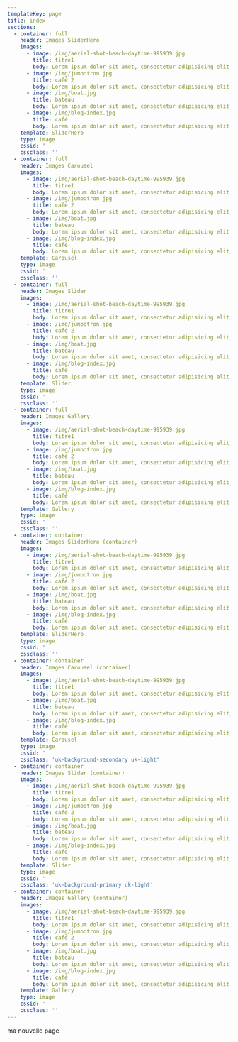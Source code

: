 ```yaml
---
templateKey: page
title: index
sections:
  - container: full
    header: Images SliderHero
    images:
      - image: /img/aerial-shot-beach-daytime-995939.jpg
        title: titre1
        body: Lorem ipsum dolor sit amet, consectetur adipisicing elit, sed do eiusmod tempor incididunt ut labore et dolore magna aliqua.
      - image: /img/jumbotron.jpg
        title: café 2
        body: Lorem ipsum dolor sit amet, consectetur adipisicing elit, sed do eiusmod tempor incididunt ut labore et dolore magna aliqua.
      - image: /img/boat.jpg
        title: bateau
        body: Lorem ipsum dolor sit amet, consectetur adipisicing elit, sed do eiusmod tempor incididunt ut labore et dolore magna aliqua.
      - image: /img/blog-index.jpg
        title: café
        body: Lorem ipsum dolor sit amet, consectetur adipisicing elit, sed do eiusmod tempor incididunt ut labore et dolore magna aliqua.
    template: SliderHero
    type: image
    cssid: ''
    cssclass: ''
  - container: full
    header: Images Carousel
    images:
      - image: /img/aerial-shot-beach-daytime-995939.jpg
        title: titre1
        body: Lorem ipsum dolor sit amet, consectetur adipisicing elit, sed do eiusmod tempor incididunt ut labore et dolore magna aliqua.
      - image: /img/jumbotron.jpg
        title: café 2
        body: Lorem ipsum dolor sit amet, consectetur adipisicing elit, sed do eiusmod tempor incididunt ut labore et dolore magna aliqua.
      - image: /img/boat.jpg
        title: bateau
        body: Lorem ipsum dolor sit amet, consectetur adipisicing elit, sed do eiusmod tempor incididunt ut labore et dolore magna aliqua.
      - image: /img/blog-index.jpg
        title: café
        body: Lorem ipsum dolor sit amet, consectetur adipisicing elit, sed do eiusmod tempor incididunt ut labore et dolore magna aliqua.
    template: Carousel
    type: image
    cssid: ''
    cssclass: ''
  - container: full
    header: Images Slider
    images:
      - image: /img/aerial-shot-beach-daytime-995939.jpg
        title: titre1
        body: Lorem ipsum dolor sit amet, consectetur adipisicing elit, sed do eiusmod tempor incididunt ut labore et dolore magna aliqua.
      - image: /img/jumbotron.jpg
        title: café 2
        body: Lorem ipsum dolor sit amet, consectetur adipisicing elit, sed do eiusmod tempor incididunt ut labore et dolore magna aliqua.
      - image: /img/boat.jpg
        title: bateau
        body: Lorem ipsum dolor sit amet, consectetur adipisicing elit, sed do eiusmod tempor incididunt ut labore et dolore magna aliqua.
      - image: /img/blog-index.jpg
        title: café
        body: Lorem ipsum dolor sit amet, consectetur adipisicing elit, sed do eiusmod tempor incididunt ut labore et dolore magna aliqua.
    template: Slider
    type: image
    cssid: ''
    cssclass: ''
  - container: full
    header: Images Gallery
    images:
      - image: /img/aerial-shot-beach-daytime-995939.jpg
        title: titre1
        body: Lorem ipsum dolor sit amet, consectetur adipisicing elit, sed do eiusmod tempor incididunt ut labore et dolore magna aliqua.
      - image: /img/jumbotron.jpg
        title: café 2
        body: Lorem ipsum dolor sit amet, consectetur adipisicing elit, sed do eiusmod tempor incididunt ut labore et dolore magna aliqua.
      - image: /img/boat.jpg
        title: bateau
        body: Lorem ipsum dolor sit amet, consectetur adipisicing elit, sed do eiusmod tempor incididunt ut labore et dolore magna aliqua.
      - image: /img/blog-index.jpg
        title: café
        body: Lorem ipsum dolor sit amet, consectetur adipisicing elit, sed do eiusmod tempor incididunt ut labore et dolore magna aliqua.
    template: Gallery
    type: image
    cssid: ''
    cssclass: ''
  - container: container
    header: Images SliderHero (container)
    images:
      - image: /img/aerial-shot-beach-daytime-995939.jpg
        title: titre1
        body: Lorem ipsum dolor sit amet, consectetur adipisicing elit, sed do eiusmod tempor incididunt ut labore et dolore magna aliqua.
      - image: /img/jumbotron.jpg
        title: café 2
        body: Lorem ipsum dolor sit amet, consectetur adipisicing elit, sed do eiusmod tempor incididunt ut labore et dolore magna aliqua.
      - image: /img/boat.jpg
        title: bateau
        body: Lorem ipsum dolor sit amet, consectetur adipisicing elit, sed do eiusmod tempor incididunt ut labore et dolore magna aliqua.
      - image: /img/blog-index.jpg
        title: café
        body: Lorem ipsum dolor sit amet, consectetur adipisicing elit, sed do eiusmod tempor incididunt ut labore et dolore magna aliqua.
    template: SliderHero
    type: image
    cssid: ''
    cssclass: ''
  - container: container
    header: Images Carousel (container)
    images:
      - image: /img/aerial-shot-beach-daytime-995939.jpg
        title: titre1
        body: Lorem ipsum dolor sit amet, consectetur adipisicing elit, sed do eiusmod tempor incididunt ut labore et dolore magna aliqua.
      - image: /img/boat.jpg
        title: bateau
        body: Lorem ipsum dolor sit amet, consectetur adipisicing elit, sed do eiusmod tempor incididunt ut labore et dolore magna aliqua.
      - image: /img/blog-index.jpg
        title: café
        body: Lorem ipsum dolor sit amet, consectetur adipisicing elit, sed do eiusmod tempor incididunt ut labore et dolore magna aliqua.
    template: Carousel
    type: image
    cssid: ''
    cssclass: 'uk-background-secondary uk-light'
  - container: container
    header: Images Slider (container)
    images:
      - image: /img/aerial-shot-beach-daytime-995939.jpg
        title: titre1
        body: Lorem ipsum dolor sit amet, consectetur adipisicing elit, sed do eiusmod tempor incididunt ut labore et dolore magna aliqua.
      - image: /img/jumbotron.jpg
        title: café 2
        body: Lorem ipsum dolor sit amet, consectetur adipisicing elit, sed do eiusmod tempor incididunt ut labore et dolore magna aliqua.
      - image: /img/boat.jpg
        title: bateau
        body: Lorem ipsum dolor sit amet, consectetur adipisicing elit, sed do eiusmod tempor incididunt ut labore et dolore magna aliqua.
      - image: /img/blog-index.jpg
        title: café
        body: Lorem ipsum dolor sit amet, consectetur adipisicing elit, sed do eiusmod tempor incididunt ut labore et dolore magna aliqua.
    template: Slider
    type: image
    cssid: ''
    cssclass: 'uk-background-primary uk-light'
  - container: container
    header: Images Gallery (container)
    images:
      - image: /img/aerial-shot-beach-daytime-995939.jpg
        title: titre1
        body: Lorem ipsum dolor sit amet, consectetur adipisicing elit, sed do eiusmod tempor incididunt ut labore et dolore magna aliqua.
      - image: /img/jumbotron.jpg
        title: café 2
        body: Lorem ipsum dolor sit amet, consectetur adipisicing elit, sed do eiusmod tempor incididunt ut labore et dolore magna aliqua.
      - image: /img/boat.jpg
        title: bateau
        body: Lorem ipsum dolor sit amet, consectetur adipisicing elit, sed do eiusmod tempor incididunt ut labore et dolore magna aliqua.
      - image: /img/blog-index.jpg
        title: café
        body: Lorem ipsum dolor sit amet, consectetur adipisicing elit, sed do eiusmod tempor incididunt ut labore et dolore magna aliqua.
    template: Gallery
    type: image
    cssid: ''
    cssclass: ''
---
```

ma nouvelle page
